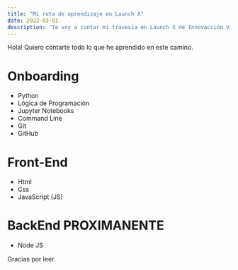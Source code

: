 ```yaml
---
title: "Mi ruta de aprendizaje en Launch X"
date: 2022-03-01
description: 'Te voy a contar mi travesía en Launch X de Innovacción Virtual'
---
```


Hola! Quiero contarte todo lo que he aprendido en este camino.

# Onboarding

- Python
- Lógica de Programación
- Jupyter Notebooks
- Command Line
- Git
- GitHub

# Front-End

- Html
- Css
- JavaScript (JS)

# BackEnd PROXIMANENTE

- Node JS


Gracias por leer.


